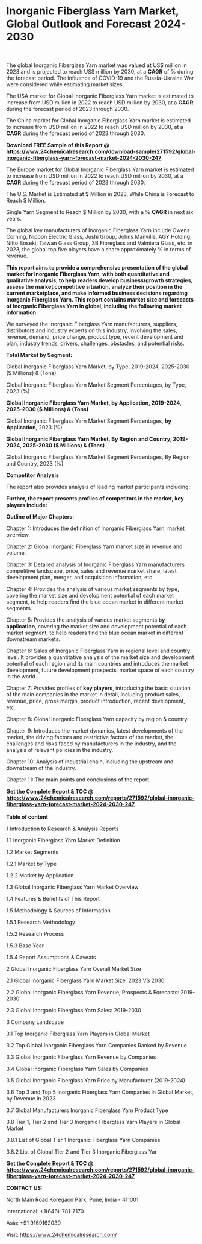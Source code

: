 <h1>Inorganic Fiberglass Yarn Market, Global Outlook and Forecast 2024-2030</h1><br/><p>The global Inorganic Fiberglass Yarn market was valued at US$ million in 2023 and is projected to reach US$ million by 2030, at a <strong>CAGR</strong> of % during the forecast period. The influence of COVID-19 and the Russia-Ukraine War were considered while estimating market sizes.</p><p>The USA market for Global Inorganic Fiberglass Yarn market is estimated to increase from USD million in 2022 to reach USD million by 2030, at a <strong>CAGR</strong> during the forecast period of 2023 through 2030.</p><p>The China market for Global Inorganic Fiberglass Yarn market is estimated to increase from USD million in 2022 to reach USD million by 2030, at a <strong>CAGR</strong> during the forecast period of 2023 through 2030.</p><div><b>Download FREE Sample of this Report @ <a href="https://www.24chemicalresearch.com/download-sample/271592/global-inorganic-fiberglass-yarn-forecast-market-2024-2030-247">https://www.24chemicalresearch.com/download-sample/271592/global-inorganic-fiberglass-yarn-forecast-market-2024-2030-247</a></b></div><p>The Europe market for Global Inorganic Fiberglass Yarn market is estimated to increase from USD million in 2022 to reach USD million by 2030, at a <strong>CAGR</strong> during the forecast period of 2023 through 2030.</p><p>The U.S. Market is Estimated at $ Million in 2023, While China is Forecast to Reach $ Million.</p><p>Single Yarn Segment to Reach $ Million by 2030, with a % <strong>CAGR</strong> in next six years.</p><p>The global key manufacturers of Inorganic Fiberglass Yarn include Owens Corning, Nippon Electric Glass, Jushi Group, Johns Manville, AGY Holding, Nitto Boseki, Taiwan Glass Group, 3B Fibreglass and Valmiera Glass, etc. in 2023, the global top five players have a share approximately % in terms of revenue.</p><p><strong>This report aims to provide a comprehensive presentation of the global market for Inorganic Fiberglass Yarn, with both quantitative and qualitative analysis, to help readers develop business/growth strategies, assess the market competitive situation, analyze their position in the current marketplace, and make informed business decisions regarding Inorganic Fiberglass Yarn. This report contains market size and forecasts of Inorganic Fiberglass Yarn in global, including the following market information:</strong></p><p>We surveyed the Inorganic Fiberglass Yarn manufacturers, suppliers, distributors and industry experts on this industry, involving the sales, revenue, demand, price change, product type, recent development and plan, industry trends, drivers, challenges, obstacles, and potential risks.</p><p><strong>Total Market by Segment:</strong></p><p>Global Inorganic Fiberglass Yarn Market, by Type, 2019-2024, 2025-2030 ($ Millions) & (Tons)</p><p>Global Inorganic Fiberglass Yarn Market Segment Percentages, by Type, 2023 (%)</p><p><strong>Global Inorganic Fiberglass Yarn Market, <strong>by Application</strong>, 2019-2024, 2025-2030 ($ Millions) & (Tons)</strong></p><p>Global Inorganic Fiberglass Yarn Market Segment Percentages, <strong>by Application</strong>, 2023 (%)</p><p><strong>Global Inorganic Fiberglass Yarn Market, By Region and Country, 2019-2024, 2025-2030 ($ Millions) & (Tons)</strong></p><p>Global Inorganic Fiberglass Yarn Market Segment Percentages, By Region and Country, 2023 (%)</p><p><strong>Competitor Analysis</strong></p><p>The report also provides analysis of leading market participants including:</p><p><strong>Further, the report presents profiles of competitors in the market, <strong>key players</strong> include:</strong></p><p><strong>Outline of Major Chapters:</strong></p><p>Chapter 1: Introduces the definition of Inorganic Fiberglass Yarn, market overview.</p><p>Chapter 2: Global Inorganic Fiberglass Yarn market size in revenue and volume.</p><p>Chapter 3: Detailed analysis of Inorganic Fiberglass Yarn manufacturers competitive landscape, price, sales and revenue market share, latest development plan, merger, and acquisition information, etc.</p><p>Chapter 4: Provides the analysis of various market segments by type, covering the market size and development potential of each market segment, to help readers find the blue ocean market in different market segments.</p><p>Chapter 5: Provides the analysis of various market segments <strong>by application</strong>, covering the market size and development potential of each market segment, to help readers find the blue ocean market in different downstream markets.</p><p>Chapter 6: Sales of Inorganic Fiberglass Yarn in regional level and country level. It provides a quantitative analysis of the market size and development potential of each region and its main countries and introduces the market development, future development prospects, market space of each country in the world.</p><p>Chapter 7: Provides profiles of <strong>key players</strong>, introducing the basic situation of the main companies in the market in detail, including product sales, revenue, price, gross margin, product introduction, recent development, etc.</p><p>Chapter 8: Global Inorganic Fiberglass Yarn capacity by region & country.</p><p>Chapter 9: Introduces the market dynamics, latest developments of the market, the driving factors and restrictive factors of the market, the challenges and risks faced by manufacturers in the industry, and the analysis of relevant policies in the industry.</p><p>Chapter 10: Analysis of industrial chain, including the upstream and downstream of the industry.</p><p>Chapter 11: The main points and conclusions of the report.</p><div><b>Get the Complete Report & TOC @ <a href="https://www.24chemicalresearch.com/reports/271592/global-inorganic-fiberglass-yarn-forecast-market-2024-2030-247">https://www.24chemicalresearch.com/reports/271592/global-inorganic-fiberglass-yarn-forecast-market-2024-2030-247</a></b></div><br><b>Table of content</b><p>1 Introduction to Research & Analysis Reports<br />
 
  1.1 Inorganic Fiberglass Yarn Market Definition<br />
 
  1.2 Market Segments<br />
 
  1.2.1 Market by Type<br />
 
  1.2.2 Market by Application<br />
 
  1.3 Global Inorganic Fiberglass Yarn Market Overview<br />
 
  1.4 Features & Benefits of This Report<br />
 
  1.5 Methodology & Sources of Information<br />
 
  1.5.1 Research Methodology<br />
 
  1.5.2 Research Process<br />
 
  1.5.3 Base Year<br />
 
  1.5.4 Report Assumptions & Caveats<br />
 
 2 Global Inorganic Fiberglass Yarn Overall Market Size<br />
 
  2.1 Global Inorganic Fiberglass Yarn Market Size: 2023 VS 2030<br />
 
  2.2 Global Inorganic Fiberglass Yarn Revenue, Prospects & Forecasts: 2019-2030<br />
 
  2.3 Global Inorganic Fiberglass Yarn Sales: 2019-2030<br />
 
 3 Company Landscape<br />
 
  3.1 Top Inorganic Fiberglass Yarn Players in Global Market<br />
 
  3.2 Top Global Inorganic Fiberglass Yarn Companies Ranked by Revenue<br />
 
  3.3 Global Inorganic Fiberglass Yarn Revenue by Companies<br />
 
  3.4 Global Inorganic Fiberglass Yarn Sales by Companies<br />
 
  3.5 Global Inorganic Fiberglass Yarn Price by Manufacturer (2019-2024)<br />
 
  3.6 Top 3 and Top 5 Inorganic Fiberglass Yarn Companies in Global Market, by Revenue in 2023<br />
 
  3.7 Global Manufacturers Inorganic Fiberglass Yarn Product Type<br />
 
  3.8 Tier 1, Tier 2 and Tier 3 Inorganic Fiberglass Yarn Players in Global Market<br />
 
  3.8.1 List of Global Tier 1 Inorganic Fiberglass Yarn Companies<br />
 
  3.8.2 List of Global Tier 2 and Tier 3 Inorganic Fiberglass Yar<br><div><b>Get the Complete Report & TOC @ <a href="https://www.24chemicalresearch.com/reports/271592/global-inorganic-fiberglass-yarn-forecast-market-2024-2030-247">https://www.24chemicalresearch.com/reports/271592/global-inorganic-fiberglass-yarn-forecast-market-2024-2030-247</a></b></div></p>
 
 <b>CONTACT US:</b><br>
 
 North Main Road Koregaon Park, Pune, India - 411001.<br/>
 
 International: +1(646)-781-7170<br/>
 
 Asia: +91 9169162030<br/>
 
 Visit: <a href="https://www.24chemicalresearch.com/">https://www.24chemicalresearch.com/</a>
 
 <br>